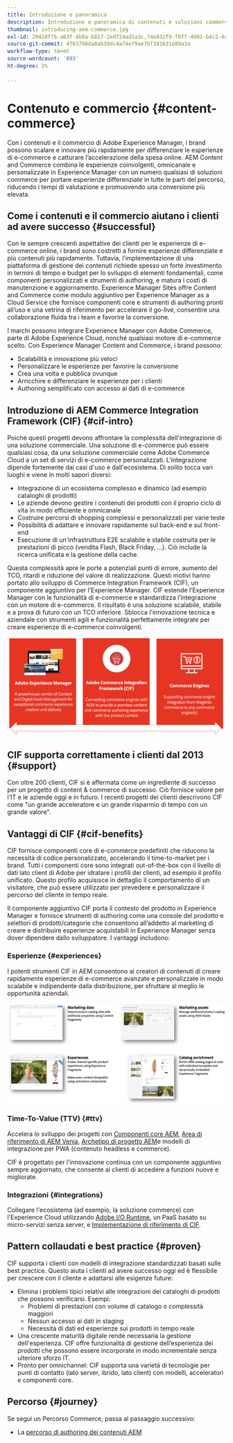 ```yaml
---
title: Introduzione e panoramica
description: Introduzione e panoramica di contenuti e soluzioni commerce. Experience Manager Commerce Integration Framework (CIF) è il modello consigliato di Adobe per integrare ed estendere i servizi commerce da soluzioni commerce di Magenti e di terze parti con l’Experience Cloud.
thumbnail: introducing-aem-commerce.jpg
exl-id: 29410f76-a63f-4b0a-b817-2ed724ad1a3c,74e832f9-f8ff-4901-b4c2-6a2862c51411
source-git-commit: 4f63798da8ab39dc4a74e79ae7bf381631e89a3a
workflow-type: tm+mt
source-wordcount: '893'
ht-degree: 2%

---
```


# Contenuto e commercio {#content-commerce}

Con i contenuti e il commercio di Adobe Experience Manager, i brand possono scalare e innovare più rapidamente per differenziare le esperienze di e-commerce e catturare l’accelerazione della spesa online. AEM Content and Commerce combina le esperienze coinvolgenti, omnicanale e personalizzate in Experience Manager con un numero qualsiasi di soluzioni commerce per portare esperienze differenziate in tutte le parti del percorso, riducendo i tempi di valutazione e promuovendo una conversione più elevata.

## Come i contenuti e il commercio aiutano i clienti ad avere successo {#successful}

Con le sempre crescenti aspettative dei clienti per le esperienze di e-commerce online, i brand sono costretti a fornire esperienze differenziate e più contenuti più rapidamente. Tuttavia, l’implementazione di una piattaforma di gestione dei contenuti richiede spesso un forte investimento in termini di tempo e budget per lo sviluppo di elementi fondamentali, come componenti personalizzati e strumenti di authoring, e matura i costi di manutenzione e aggiornamento. Experience Manager Sites offre Content and Commerce come modulo aggiuntivo per Experience Manager as a Cloud Service che fornisce componenti core e strumenti di authoring pronti all’uso e una vetrina di riferimento per accelerare il go-live, consentire una collaborazione fluida tra i team e favorire la conversione.

I marchi possono integrare Experience Manager con Adobe Commerce, parte di Adobe Experience Cloud, nonché qualsiasi motore di e-commerce scelto. Con Experience Manager Content and Commerce, i brand possono:

* Scalabilità e innovazione più veloci
* Personalizzare le esperienze per favorire la conversione
* Crea una volta e pubblica ovunque
* Arricchire e differenziare le esperienze per i clienti
* Authoring semplificato con accesso ai dati di e-commerce

## Introduzione di AEM Commerce Integration Framework (CIF) {#cif-intro}

Poiché questi progetti devono affrontare la complessità dell&#39;integrazione di una soluzione commerciale. Una soluzione di e-commerce può essere qualsiasi cosa, da una soluzione commerciale come Adobe Commerce Cloud a un set di servizi di e-commerce personalizzati. L&#39;integrazione dipende fortemente dai casi d&#39;uso e dall&#39;ecosistema. Di solito tocca vari luoghi e viene in molti sapori diversi:

* Integrazione di un ecosistema complesso e dinamico (ad esempio cataloghi di prodotti)
* Le aziende devono gestire i contenuti dei prodotti con il proprio ciclo di vita in modo efficiente e omnicanale
* Costruire percorsi di shopping complessi e personalizzati per varie teste
* Possibilità di adattare e innovare rapidamente sul back-end e sul front-end
* Esecuzione di un&#39;infrastruttura E2E scalabile e stabile costruita per le prestazioni di picco (vendita Flash, Black Friday, ...). Ciò include la ricerca unificata e la gestione della cache.

Questa complessità apre le porte a potenziali punti di errore, aumento del TCO, ritardi e riduzione del valore di realizzazione. Questi motivi hanno portato allo sviluppo di Commerce Integration Framework (CIF), un componente aggiuntivo per l’Experience Manager. CIF estende l’Experience Manager con le funzionalità di e-commerce e standardizza l’integrazione con un motore di e-commerce. Il risultato è una soluzione scalabile, stabile e a prova di futuro con un TCO inferiore. Sblocca l&#39;innovazione tecnica e aziendale con strumenti agili e funzionalità perfettamente integrate per creare esperienze di e-commerce coinvolgenti.

![Elementi di CIF](./assets/CIF/CIF_Overview.png)

## CIF supporta correttamente i clienti dal 2013 {#support}

Con oltre 200 clienti, CIF si è affermata come un ingrediente di successo per un progetto di content &amp; commerce di successo. Ciò fornisce valore per l&#39;IT e le aziende oggi e in futuro. I recenti progetti dei clienti descrivono CIF come &quot;un grande acceleratore e un grande risparmio di tempo con un grande valore&quot;.

## Vantaggi di CIF {#cif-benefits}

CIF fornisce componenti core di e-commerce predefiniti che riducono la necessità di codice personalizzato, accelerando il time-to-market per i brand. Tutti i componenti core sono integrati out-of-the-box con il livello di dati lato client di Adobe per idratare i profili dei clienti, ad esempio il profilo unificato. Questo profilo acquisisce in dettaglio il comportamento di un visitatore, che può essere utilizzato per prevedere e personalizzare il percorso del cliente in tempo reale.

Il componente aggiuntivo CIF porta il contesto del prodotto in Experience Manager e fornisce strumenti di authoring come una console del prodotto e selettori di prodotti/categorie che consentono all’addetto al marketing di creare e distribuire esperienze acquistabili in Experience Manager senza dover dipendere dallo sviluppatore. I vantaggi includono:

### Esperienze {#experiences}

I potenti strumenti CIF in AEM consentono ai creatori di contenuti di creare rapidamente esperienze di e-commerce avanzate e personalizzate in modo scalabile e indipendente dalla distribuzione, per sfruttare al meglio le opportunità aziendali.

![Elementi di CIF](./assets/CIF/CIF_Product_Experience_Management.png)

### Time-To-Value (TTV) {#ttv}

Accelera lo sviluppo dei progetti con [Componenti core AEM](https://www.aemcomponents.dev/), [Area di riferimento di AEM Venia](https://github.com/adobe/aem-cif-guides-venia), [Archetipo di progetto AEM](https://experienceleague.adobe.com/docs/experience-manager-core-components/using/developing/archetype/overview.html)e modelli di integrazione per PWA (contenuto headless e commerce).

CIF è progettato per l’innovazione continua con un componente aggiuntivo sempre aggiornato, che consente ai clienti di accedere a funzioni nuove e migliorate.

### Integrazioni {#integrations}

Collegare l&#39;ecosistema (ad esempio, la soluzione commerce) con l&#39;Experience Cloud utilizzando  [Adobe I/O Runtime](https://www.adobe.io/apis/experienceplatform/runtime.html), un PaaS basato su micro-servizi senza server, e [Implementazione di riferimento di CIF](https://github.com/adobe/commerce-cif-graphql-integration-reference).

## Pattern collaudati e best practice {#proven}

CIF supporta i clienti con modelli di integrazione standardizzati basati sulle best practice. Questo aiuta i clienti ad avere successo oggi ed è flessibile per crescere con il cliente e adattarsi alle esigenze future:

* Elimina i problemi tipici relativi alle integrazioni dei cataloghi di prodotti che possono verificarsi. Esempi:
   * Problemi di prestazioni con volume di catalogo o complessità maggiori
   * Nessun accesso ai dati in staging
   * Necessità di dati ed esperienze sui prodotti in tempo reale
* Una crescente maturità digitale rende necessaria la gestione dell&#39;esperienza. CIF offre funzionalità di gestione dell’esperienza dei prodotti che possono essere incorporate in modo incrementale senza ulteriore sforzo IT.
* Pronto per omnichannel: CIF supporta una varietà di tecnologie per punti di contatto (lato server, ibrido, lato client) con modelli, acceleratori e componenti core.

## Percorso {#journey}

Se segui un Percorso Commerce, passa al passaggio successivo:

* La [percorso di authoring dei contenuti AEM](/help/commerce-cloud/commerce-journeys/aem-commerce-content-author/getting-started.md)

